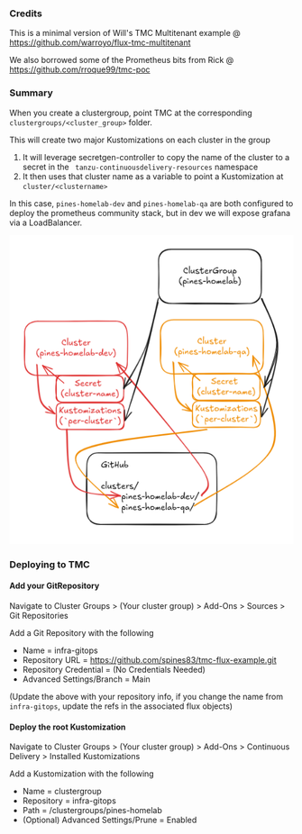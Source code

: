 ### Credits
This is a minimal version of Will's TMC Multitenant example @ https://github.com/warroyo/flux-tmc-multitenant 

We also borrowed some of the Prometheus bits from Rick @ https://github.com/rroque99/tmc-poc

### Summary

When you create a clustergroup, point TMC at the corresponding `clustergroups/<cluster_group>` folder.

This will create two major Kustomizations on each cluster in the group

1. It will leverage secretgen-controller to copy the name of the cluster to a secret in the ` tanzu-continuousdelivery-resources` namespace
2. It then uses that cluster name as a variable to point a Kustomization at `cluster/<clustername>`

In this case, `pines-homelab-dev` and `pines-homelab-qa` are both configured to deploy the prometheus community stack, but in dev we will expose grafana via a LoadBalancer.

![](img/clustergroup.png)

### Deploying to TMC

#### Add your GitRepository

Navigate to Cluster Groups > (Your cluster group) > Add-Ons > Sources > Git Repositories

Add a Git Repository with the following
* Name = infra-gitops
* Repository URL = https://github.com/spines83/tmc-flux-example.git
* Repository Credential = (No Credentials Needed)
* Advanced Settings/Branch = Main

(Update the above with your repository info, if you change the name from `infra-gitops`, update the refs in the associated flux objects)

#### Deploy the root Kustomization

Navigate to Cluster Groups > (Your cluster group) > Add-Ons > Continuous Delivery > Installed Kustomizations

Add a Kustomization with the following
* Name = clustergroup
* Repository = infra-gitops
* Path = /clustergroups/pines-homelab
* (Optional) Advanced Settings/Prune = Enabled